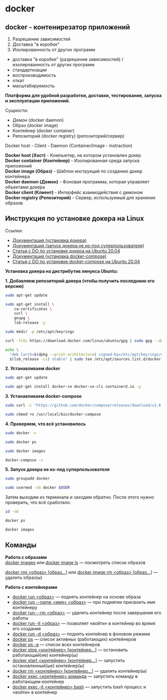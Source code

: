 # docker
## docker - контенирезатор приложений
1. Разрешение зависимостей
2. Доставка "в коробке"
3. Изолированность от других программ

- доставка "в коробке" (разрешение зависимостей) / изолированность от других программ
- стандартизация
- воспроизводимость
- откат
- масштабируемость

<b>Платформа для удобной разработки, доставки, тестирования, запуска и эксплуатации приложений.</b>

Сущности:
 - Демон (docker daemon)
 - Образ (docker image)
 - Контейнер (docker container)
 - Репозиторий (docker registry) (репозиторий/сервер)

Docker host - Client - Daemon (Container/Image - instraction)

<b>Docker host (Хост)</b> - Компьютер, на котором установлен докер<br>
<b>Docker container (Контейнер)</b> - Изолированная среда запуска приложений<br>
<b>Docker image (Образ)</b> - Шаблон инструкций по созданию докер контейнера<br>
<b>Docker daemon (Демон)</b> - Фоновая программа, которая управляет объектами докера<br>
<b>Docker client (Клиент)</b> - Интерфейс взаимодействия с демоном<br>
<b>Docker registry (Репозиторий)</b> - Сервер, используемый для хранения образов

## Инструкция по установке докера на Linux
Ссылки:
* [Документация (установка докера)](https://docs.docker.com/engine/install/ubuntu/)
* [Документация (запуск докера не из-под суперпользователя)](https://docs.docker.com/engine/install/linux-postinstall/)
* [Статья с DO по установке докера на Ubuntu 20.04](https://www.digitalocean.com/community/tutorials/how-to-install-and-use-docker-on-ubuntu-20-04-ru)
* [Документация (установка docker-compose)](https://docs.docker.com/compose/install/)
* [Статья с DO по установке docker-compose на Ubuntu 20.04](https://www.digitalocean.com/community/tutorials/how-to-install-and-use-docker-compose-on-ubuntu-20-04)

<b>Установка докера на дистрибутив линукса Ubuntu:</b>

<b>1. Добавляем репозиторий докера (чтобы получить последнюю его версию)</b>
```sh
sudo apt-get update
```
```sh
sudo apt-get install \
    ca-certificates \
    curl \
    gnupg \
    lsb-release -y
```
```sh
sudo mkdir -p /etc/apt/keyrings
```
```sh
curl -fsSL https://download.docker.com/linux/ubuntu/gpg | sudo gpg --dearmor -o /etc/apt/keyrings/docker.gpg
```
```sh
echo \
  "deb [arch=$(dpkg --print-architecture) signed-by=/etc/apt/keyrings/docker.gpg] https://download.docker.com/linux/ubuntu \
  $(lsb_release -cs) stable" | sudo tee /etc/apt/sources.list.d/docker.list > /dev/null
```
<b>2. Устанавливаем docker</b>
```sh
sudo apt-get update
```
```sh
sudo apt-get install docker-ce docker-ce-cli containerd.io -y
```
<b>3. Устанавливаем docker-compose</b>
```sh
sudo curl -L "https://github.com/docker/compose/releases/download/v2.6.0/docker-compose-$(uname -s)-$(uname -m)" -o /usr/local/bin/docker-compose
```
```sh
sudo chmod +x /usr/local/bin/docker-compose
```

<b>4. Проверяем, что всё установилось</b>
```sh
sudo docker -v
```
```sh
sudo docker ps
```
```sh
sudo docker images
```
```sh
docker-compose -v
```

<b>5. Запуск докера не из-под суперпользователя</b>
```sh
sudo groupadd docker
```
```sh
sudo usermod -aG docker $USER
```
Затем выходим из терминала и заходим обратно.
После этого нужно проверить, что всё сработало:
```sh
id -nG
```
```sh
docker ps
```
```sh
docker images
```
## Команды 
<b>Работа с образами</b><br>
[docker images](https://docs.docker.com/engine/reference/commandline/images/) или [docker image ls](https://docs.docker.com/engine/reference/commandline/image_ls/) — посмотреть список образов<br>

[docker rmi <образ> [образ...]](https://docs.docker.com/engine/reference/commandline/rmi/) или [docker image rm <образ> [образ...]](https://docs.docker.com/engine/reference/commandline/image_rm/) — удалить образ(ы)<br>

<b>Работа с контейнерами</b><br>
* [docker run <образ>](https://docs.docker.com/engine/reference/commandline/run/) — поднять контейнер на основе образа
* [docker run --name <имя> <образ>](https://docs.docker.com/engine/reference/run/#name---name) — при поднятии присвоить имя контейнеру
* [docker run --rm <образ>](https://docs.docker.com/engine/reference/run/#clean-up---rm) — удалять контейнер после завершения его работы
* [docker run -it <образ>](https://docs.docker.com/engine/reference/commandline/run/#assign-name-and-allocate-pseudo-tty---name--it) — позволяет «войти» в контейнер во время его создания
* [docker run -d <образ>](https://docs.docker.com/engine/reference/run/#detached--d) — поднять контейнер в фоновом режиме
* [docker ps]([https://docs.docker.com/engine/reference/commandline/ps/#show-both-running-and-stopped-containers](https://docs.docker.com/engine/reference/commandline/ps/)) — список активных (работающих) контейнеров
* [docker ps -a](https://docs.docker.com/engine/reference/commandline/ps/#show-both-running-and-stopped-containers) — список всех контейнеров
* [docker stop <контейнер> [контейнер...]](https://docs.docker.com/engine/reference/commandline/stop/) — остановить работающий(ие) контейнер(ы)
* [docker start <контейнер> [контейнер...]](https://docs.docker.com/engine/reference/commandline/start/) — запустить остановленный(ые) контейнер(ы)
* [docker rm <контейнер> [контейнер...]](https://docs.docker.com/engine/reference/commandline/rm/) — удалить контейнер(ы)
* [docker exec <контейнер> команда](https://docs.docker.com/engine/reference/commandline/exec/) — запустить команду в работающем контейнер
* [docker exec -it <контейнер> bash](https://docs.docker.com/engine/reference/commandline/exec/#run-docker-exec-on-a-running-container) — запустить bash процесс и «войти» в контейнер
